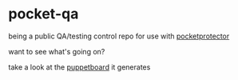 # pocket-qa
being a public QA/testing control repo for use with [pocketprotector](https://github.com/barryking93/pocketprotector)

want to see what's going on?

take a look at the [puppetboard](https://puppetboardqa.infrastructurenerds.com/main) it generates

